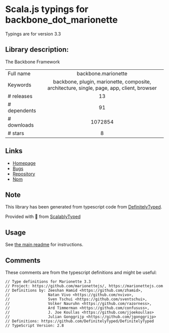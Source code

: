 
# Scala.js typings for backbone_dot_marionette

Typings are for version 3.3

## Library description:
The Backbone Framework

|                    |                 |
| ------------------ | :-------------: |
| Full name          | backbone.marionette |
| Keywords           | backbone, plugin, marionette, composite, architecture, single, page, app, client, browser |
| # releases         | 13 |
| # dependents       | 91 |
| # downloads        | 1072854 |
| # stars            | 8 |

## Links
- [Homepage](https://marionettejs.com/)
- [Bugs](https://github.com/marionettejs/backbone.marionette/issues)
- [Repository](https://github.com/marionettejs/backbone.marionette)
- [Npm](https://www.npmjs.com/package/backbone.marionette)
    


## Note
This library has been generated from typescript code from [DefinitelyTyped](https://definitelytyped.org).

Provided with :purple_heart: from [ScalablyTyped](https://github.com/oyvindberg/ScalablyTyped)

## Usage
See [the main readme](../../readme.md) for instructions.

## Comments

These comments are from the typescript definitions and might be useful:
```
// Type definitions for Marionette 3.3
// Project: https://github.com/marionettejs/, https://marionettejs.com
// Definitions by: Zeeshan Hamid <https://github.com/zhamid>,
//                 Natan Vivo <https://github.com/nvivo>,
//                 Sven Tschui <https://github.com/sventschui>,
//                 Volker Nauruhn <https://github.com/razorness>,
//                 Ard Timmerman <https://github.com/confususs>,
//                 J. Joe Koullas <https://github.com/jjoekoullas>
//                 Julian Gonggrijp <https://github.com/jgonggrijp>
// Definitions: https://github.com/DefinitelyTyped/DefinitelyTyped
// TypeScript Version: 2.8

```

